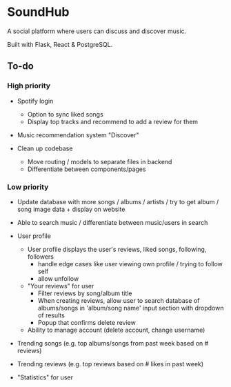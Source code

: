 # SoundHub
A social platform where users can discuss and discover music.

Built with Flask, React &amp; PostgreSQL.

## To-do
### High priority
- Spotify login
    - Option to sync liked songs
    - Display top tracks and recommend to add a review for them

- Music recommendation system "Discover"

- Clean up codebase
    - Move routing / models to separate files in backend
    - Differentiate between components/pages

### Low priority

- Update database with more songs / albums / artists / try to get album / song image data + display on website

- Able to search music / differentiate between music/users in search

- User profile
    - User profile displays the user's reviews, liked songs, following, followers
        - handle edge cases like user viewing own profile / trying to follow self
        - allow unfollow 
    - "Your reviews" for user
        - Filter reviews by song/album title
        - When creating reviews, allow user to search database of albums/songs in 'album/song name' input section with dropdown of results
        - Popup that confirms delete review
    - Ability to manage account (delete account, change username)

- Trending songs (e.g. top albums/songs from past week based on # reviews)
- Trending reviews (e.g. top reviews based on # likes in past week)

- "Statistics" for user